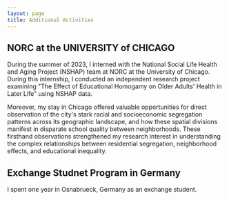 ```yaml
---
layout: page
title: Additional Activities
---
```


## NORC at the UNIVERSITY of CHICAGO

<p>
During the summer of 2023, I interned with the National Social Life Health and Aging Project (NSHAP) team at NORC at the University of Chicago. During this internship, I conducted an independent research project examining "The Effect of Educational Homogamy on Older Adults' Health in Later Life" using NSHAP data.
</p>

<p>
Moreover, my stay in Chicago offered valuable opportunities for direct observation of the city's stark racial and socioeconomic segregation patterns across its geographic landscape, and how these spatial divisions manifest in disparate school quality between neighborhoods. These firsthand observations strengthened my research interest in understanding the complex relationships between residential segregation, neighborhood effects, and educational inequality.
</P>

## Exchange Studnet Program in Germany
I spent one year in Osnabrueck, Germany as an exchange student. 
